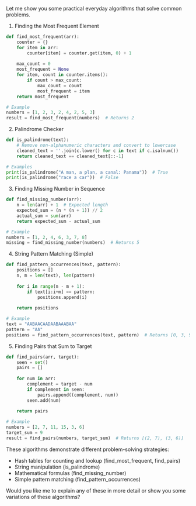Let me show you some practical everyday algorithms that solve common problems.



1. Finding the Most Frequent Element
```python
def find_most_frequent(arr):
    counter = {}
    for item in arr:
        counter[item] = counter.get(item, 0) + 1
    
    max_count = 0
    most_frequent = None
    for item, count in counter.items():
        if count > max_count:
            max_count = count
            most_frequent = item
    return most_frequent

# Example
numbers = [1, 2, 3, 2, 4, 2, 5, 3]
result = find_most_frequent(numbers)  # Returns 2
```

2. Palindrome Checker
```python
def is_palindrome(text):
    # Remove non-alphanumeric characters and convert to lowercase
    cleaned_text = ''.join(c.lower() for c in text if c.isalnum())
    return cleaned_text == cleaned_text[::-1]

# Examples
print(is_palindrome("A man, a plan, a canal: Panama"))  # True
print(is_palindrome("race a car"))  # False
```

3. Finding Missing Number in Sequence
```python
def find_missing_number(arr):
    n = len(arr) + 1  # Expected length
    expected_sum = (n * (n + 1)) // 2
    actual_sum = sum(arr)
    return expected_sum - actual_sum

# Example
numbers = [1, 2, 4, 6, 3, 7, 8]
missing = find_missing_number(numbers)  # Returns 5
```

4. String Pattern Matching (Simple)
```python
def find_pattern_occurrences(text, pattern):
    positions = []
    n, m = len(text), len(pattern)
    
    for i in range(n - m + 1):
        if text[i:i+m] == pattern:
            positions.append(i)
    
    return positions

# Example
text = "AABAACAADAABAAABAA"
pattern = "AA"
positions = find_pattern_occurrences(text, pattern)  # Returns [0, 3, 9, 12, 13, 16]
```

5. Finding Pairs that Sum to Target
```python
def find_pairs(arr, target):
    seen = set()
    pairs = []
    
    for num in arr:
        complement = target - num
        if complement in seen:
            pairs.append((complement, num))
        seen.add(num)
    
    return pairs

# Example
numbers = [2, 7, 11, 15, 3, 6]
target_sum = 9
result = find_pairs(numbers, target_sum)  # Returns [(2, 7), (3, 6)]
```

These algorithms demonstrate different problem-solving strategies:
- Hash tables for counting and lookup (find_most_frequent, find_pairs)
- String manipulation (is_palindrome)
- Mathematical formulas (find_missing_number)
- Simple pattern matching (find_pattern_occurrences)

Would you like me to explain any of these in more detail or show you some variations of these algorithms?
